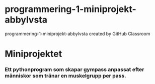 # programmering-1-miniprojekt-abbylvsta
programmering-1-miniprojekt-abbylvsta created by GitHub Classroom

# Miniprojektet
### Ett pythonprogram som skapar gympass anpassat efter människor som tränar en muskelgrupp per pass. 
